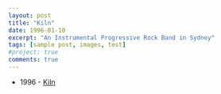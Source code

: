 ```yaml
---
layout: post
title: "Kiln"
date: 1996-01-10
excerpt: "An Instrumental Progressive Rock Band in Sydney"
tags: [sample post, images, test]
#project: true
comments: true
---
```


* 1996 - [Kiln](https://kiln96.bandcamp.com)
